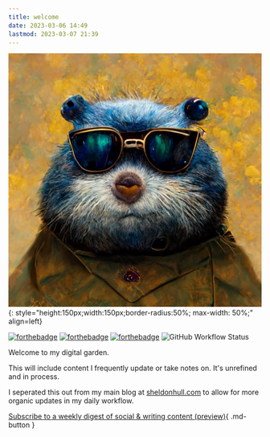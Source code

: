 ```yaml
---
title: welcome
date: 2023-03-06 14:49
lastmod: 2023-03-07 21:39
---
```


![avatar](assets/images/sheldon-avatar.jpg){: style="height:150px;width:150px;border-radius:50%; max-width: 50%;" align=left}

[![forthebadge](https://forthebadge.com/images/badges/gluten-free.svg)](https://forthebadge.com)
[![forthebadge](https://forthebadge.com/images/badges/made-with-markdown.svg)](https://forthebadge.com)
[![forthebadge](https://forthebadge.com/images/badges/you-didnt-ask-for-this.svg)](https://forthebadge.com)
![GitHub Workflow Status](https://img.shields.io/github/actions/workflow/status/sheldonhull/digital-garden/mkdocs-publish.yml?style=for-the-badge)

Welcome to my digital garden.

This will include content I frequently update or take notes on.
It's unrefined and in process.

I seperated this out from my main blog at [sheldonhull.com](https://www.sheldonhull.com) to allow for more organic updates in my daily workflow.

[Subscribe to a weekly digest of social & writing content (preview)](https://app.mailbrew.com/sheldonhull/sheldonhullcom-Ce52fHROTfCr){ .md-button }
